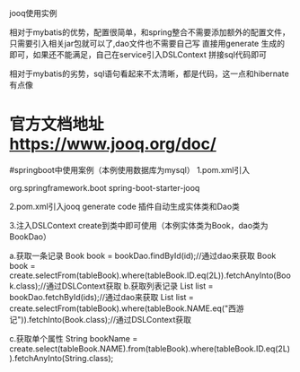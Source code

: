  jooq使用实例

 相对于mybatis的优势，配置很简单，和spring整合不需要添加额外的配置文件，只需要引入相关jar包就可以了,dao文件也不需要自己写
 直接用generate 生成的即可，如果还不能满足，自己在service引入DSLContext 拼接sql代码即可

 相对于mybatis的劣势，sql语句看起来不太清晰，都是代码，这一点和hibernate有点像

# 官方文档地址 https://www.jooq.org/doc/

#springboot中使用案例（本例使用数据库为mysql）
1.pom.xml引入

<dependency>
<groupId>org.springframework.boot</groupId>
<artifactId>spring-boot-starter-jooq</artifactId>
</dependency>

2.pom.xml引入jooq generate code 插件自动生成实体类和Dao类


3.注入DSLContext create到类中即可使用（本例实体类为Book，dao类为BookDao）

a.获取一条记录
Book book = bookDao.findById(id);//通过dao来获取
Book book = create.selectFrom(tableBook).where(tableBook.ID.eq(2L)).fetchAnyInto(Book.class);//通过DSLContext获取
b.获取列表记录
List<Book> list = bookDao.fetchById(ids);//通过dao来获取
List<Book> list = create.selectFrom(tableBook).where(tableBook.NAME.eq("西游记")).fetchInto(Book.class);//通过DSLContext获取

c.获取单个属性
String bookName = create.select(tableBook.NAME).from(tableBook).where(tableBook.ID.eq(2L)).fetchAnyInto(String.class);




